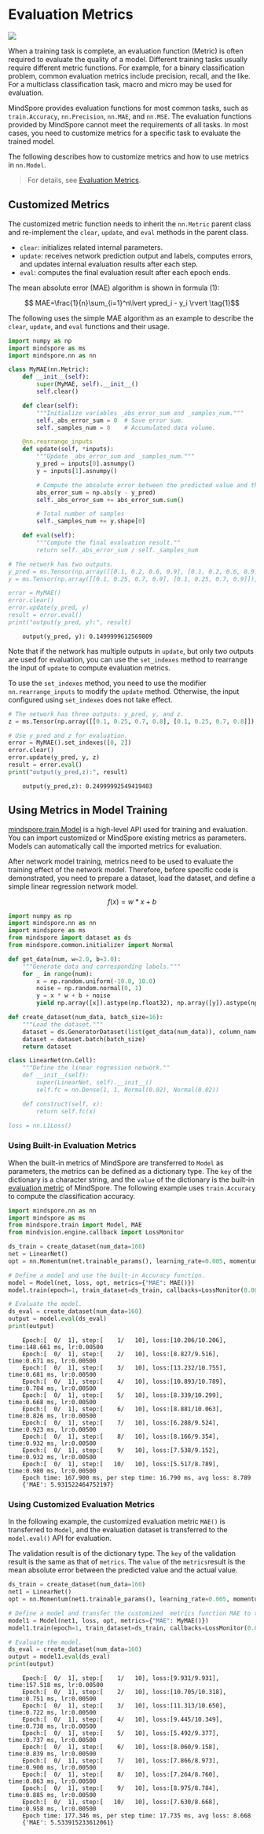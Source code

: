 # Evaluation Metrics

<a href="https://gitee.com/mindspore/docs/blob/master/tutorials/source_en/advanced/model/metric.md" target="_blank"><img src="https://mindspore-website.obs.cn-north-4.myhuaweicloud.com/website-images/master/resource/_static/logo_source_en.png"></a>

When a training task is complete, an evaluation function (Metric) is often required to evaluate the quality of a model. Different training tasks usually require different metric functions. For example, for a binary classification problem, common evaluation metrics include precision, recall, and the like. For a multiclass classification task, macro and micro may be used for evaluation.

MindSpore provides evaluation functions for most common tasks, such as `train.Accuracy`, `nn.Precision`, `nn.MAE`, and `nn.MSE`. The evaluation functions provided by MindSpore cannot meet the requirements of all tasks. In most cases, you need to customize metrics for a specific task to evaluate the trained model.

The following describes how to customize metrics and how to use metrics in `nn.Model`.

> For details, see [Evaluation Metrics](https://www.mindspore.cn/docs/en/master/api_python/mindspore.train.html#evaluation-metrics).

## Customized Metrics

The customized metric function needs to inherit the `nn.Metric` parent class and re-implement the `clear`, `update`, and `eval` methods in the parent class.

- `clear`: initializes related internal parameters.
- `update`: receives network prediction output and labels, computes errors, and updates internal evaluation results after each step.
- `eval`: computes the final evaluation result after each epoch ends.

The mean absolute error (MAE) algorithm is shown in formula (1):

$$ MAE=\frac{1}{n}\sum_{i=1}^n\lvert ypred_i - y_i \rvert \tag{1}$$

The following uses the simple MAE algorithm as an example to describe the `clear`, `update`, and `eval` functions and their usage.

```python
import numpy as np
import mindspore as ms
import mindspore.nn as nn

class MyMAE(nn.Metric):
    def __init__(self):
        super(MyMAE, self).__init__()
        self.clear()

    def clear(self):
        """Initialize variables _abs_error_sum and _samples_num."""
        self._abs_error_sum = 0  # Save error sum.
        self._samples_num = 0    # Accumulated data volume.

    @nn.rearrange_inputs
    def update(self, *inputs):
        """Update _abs_error_sum and _samples_num."""
        y_pred = inputs[0].asnumpy()
        y = inputs[1].asnumpy()

        # Compute the absolute error between the predicted value and the actual value.
        abs_error_sum = np.abs(y - y_pred)
        self._abs_error_sum += abs_error_sum.sum()

        # Total number of samples
        self._samples_num += y.shape[0]

    def eval(self):
        """Compute the final evaluation result.""
        return self._abs_error_sum / self._samples_num

# The network has two outputs.
y_pred = ms.Tensor(np.array([[0.1, 0.2, 0.6, 0.9], [0.1, 0.2, 0.6, 0.9]]), ms.float32)
y = ms.Tensor(np.array([[0.1, 0.25, 0.7, 0.9], [0.1, 0.25, 0.7, 0.9]]), ms.float32)

error = MyMAE()
error.clear()
error.update(y_pred, y)
result = error.eval()
print("output(y_pred, y):", result)
```

```text
    output(y_pred, y): 0.1499999612569809
```

Note that if the network has multiple outputs in `update`, but only two outputs are used for evaluation, you can use the `set_indexes` method to rearrange the input of `update` to compute evaluation metrics.

To use the `set_indexes` method, you need to use the modifier `nn.rearrange_inputs` to modify the `update` method. Otherwise, the input configured using `set_indexes` does not take effect.

```python
# The network has three outputs: y_pred, y, and z.
z = ms.Tensor(np.array([[0.1, 0.25, 0.7, 0.8], [0.1, 0.25, 0.7, 0.8]]), ms.float32)

# Use y_pred and z for evaluation.
error = MyMAE().set_indexes([0, 2])
error.clear()
error.update(y_pred, y, z)
result = error.eval()
print("output(y_pred,z):", result)
```

```text
    output(y_pred,z): 0.24999992549419403
```

## Using Metrics in Model Training

[mindspore.train.Model](https://www.mindspore.cn/docs/en/master/api_python/train/mindspore.train.Model.html#mindspore.train.Model) is a high-level API used for training and evaluation. You can import customized or MindSpore existing metrics as parameters. Models can automatically call the imported metrics for evaluation.

After network model training, metrics need to be used to evaluate the training effect of the network model. Therefore, before specific code is demonstrated, you need to prepare a dataset, load the dataset, and define a simple linear regression network model.

$$f(x)=w*x+b \tag{2}$$

```python
import numpy as np
import mindspore.nn as nn
import mindspore as ms
from mindspore import dataset as ds
from mindspore.common.initializer import Normal

def get_data(num, w=2.0, b=3.0):
    """Generate data and corresponding labels."""
    for _ in range(num):
        x = np.random.uniform(-10.0, 10.0)
        noise = np.random.normal(0, 1)
        y = x * w + b + noise
        yield np.array([x]).astype(np.float32), np.array([y]).astype(np.float32)

def create_dataset(num_data, batch_size=16):
    """Load the dataset."""
    dataset = ds.GeneratorDataset(list(get_data(num_data)), column_names=['data', 'label'])
    dataset = dataset.batch(batch_size)
    return dataset

class LinearNet(nn.Cell):
    """Define the linear regression network.""
    def __init__(self):
        super(LinearNet, self).__init__()
        self.fc = nn.Dense(1, 1, Normal(0.02), Normal(0.02))

    def construct(self, x):
        return self.fc(x)

loss = nn.L1Loss()
```

### Using Built-in Evaluation Metrics

When the built-in metrics of MindSpore are transferred to `Model` as parameters, the metrics can be defined as a dictionary type. The `key` of the dictionary is a character string, and the `value` of the dictionary is the built-in [evaluation metric](https://www.mindspore.cn/docs/en/master/api_python/mindspore.train.html#evaluation-metrics) of MindSpore. The following example uses `train.Accuracy` to compute the classification accuracy.

```python
import mindspore.nn as nn
import mindspore as ms
from mindspore.train import Model, MAE
from mindvision.engine.callback import LossMonitor

ds_train = create_dataset(num_data=160)
net = LinearNet()
opt = nn.Momentum(net.trainable_params(), learning_rate=0.005, momentum=0.9)

# Define a model and use the built-in Accuracy function.
model = Model(net, loss, opt, metrics={"MAE": MAE()})
model.train(epoch=1, train_dataset=ds_train, callbacks=LossMonitor(0.005))

# Evaluate the model.
ds_eval = create_dataset(num_data=160)
output = model.eval(ds_eval)
print(output)
```

```text
    Epoch:[  0/  1], step:[    1/   10], loss:[10.206/10.206], time:148.661 ms, lr:0.00500
    Epoch:[  0/  1], step:[    2/   10], loss:[8.827/9.516], time:0.671 ms, lr:0.00500
    Epoch:[  0/  1], step:[    3/   10], loss:[13.232/10.755], time:0.681 ms, lr:0.00500
    Epoch:[  0/  1], step:[    4/   10], loss:[10.893/10.789], time:0.704 ms, lr:0.00500
    Epoch:[  0/  1], step:[    5/   10], loss:[8.339/10.299], time:0.668 ms, lr:0.00500
    Epoch:[  0/  1], step:[    6/   10], loss:[8.881/10.063], time:0.826 ms, lr:0.00500
    Epoch:[  0/  1], step:[    7/   10], loss:[6.288/9.524], time:0.923 ms, lr:0.00500
    Epoch:[  0/  1], step:[    8/   10], loss:[8.166/9.354], time:0.932 ms, lr:0.00500
    Epoch:[  0/  1], step:[    9/   10], loss:[7.538/9.152], time:0.932 ms, lr:0.00500
    Epoch:[  0/  1], step:[   10/   10], loss:[5.517/8.789], time:0.980 ms, lr:0.00500
    Epoch time: 167.900 ms, per step time: 16.790 ms, avg loss: 8.789
    {'MAE': 5.931522464752197}
```

### Using Customized Evaluation Metrics

In the following example, the customized evaluation metric `MAE()` is transferred to `Model`, and the evaluation dataset is transferred to the `model.eval()` API for evaluation.

The validation result is of the dictionary type. The `key` of the validation result is the same as that of `metrics`. The `value` of the `metrics`result is the mean absolute error between the predicted value and the actual value.

```python
ds_train = create_dataset(num_data=160)
net1 = LinearNet()
opt = nn.Momentum(net1.trainable_params(), learning_rate=0.005, momentum=0.9)

# Define a model and transfer the customized  metrics function MAE to the model.
model1 = Model(net1, loss, opt, metrics={"MAE": MyMAE()})
model1.train(epoch=1, train_dataset=ds_train, callbacks=LossMonitor(0.005))

# Evaluate the model.
ds_eval = create_dataset(num_data=160)
output = model1.eval(ds_eval)
print(output)
```

```text
    Epoch:[  0/  1], step:[    1/   10], loss:[9.931/9.931], time:157.518 ms, lr:0.00500
    Epoch:[  0/  1], step:[    2/   10], loss:[10.705/10.318], time:0.751 ms, lr:0.00500
    Epoch:[  0/  1], step:[    3/   10], loss:[11.313/10.650], time:0.722 ms, lr:0.00500
    Epoch:[  0/  1], step:[    4/   10], loss:[9.445/10.349], time:0.738 ms, lr:0.00500
    Epoch:[  0/  1], step:[    5/   10], loss:[5.492/9.377], time:0.737 ms, lr:0.00500
    Epoch:[  0/  1], step:[    6/   10], loss:[8.060/9.158], time:0.839 ms, lr:0.00500
    Epoch:[  0/  1], step:[    7/   10], loss:[7.866/8.973], time:0.900 ms, lr:0.00500
    Epoch:[  0/  1], step:[    8/   10], loss:[7.264/8.760], time:0.863 ms, lr:0.00500
    Epoch:[  0/  1], step:[    9/   10], loss:[8.975/8.784], time:0.885 ms, lr:0.00500
    Epoch:[  0/  1], step:[   10/   10], loss:[7.630/8.668], time:0.958 ms, lr:0.00500
    Epoch time: 177.346 ms, per step time: 17.735 ms, avg loss: 8.668
    {'MAE': 5.533915233612061}
```
